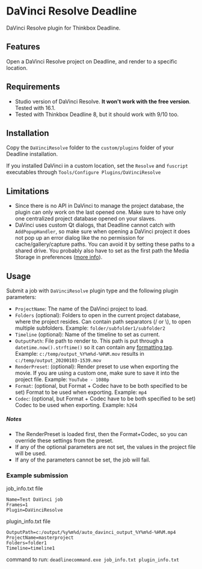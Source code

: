 # DaVinci Resolve Deadline
DaVinci Resolve plugin for Thinkbox Deadline.

## Features
Open a DaVinci Resolve project on Deadline, and render to a specific location.

## Requirements
* Studio version of DaVinci Resolve. **It won't work with the free version**. Tested with 16.1.
* Tested with Thinkbox Deadline 8, but it should work with 9/10 too.

## Installation
Copy the `DaVinciResolve` folder to the `custom/plugins` folder of your Deadline installation.

If you installed DaVinci in a custom location, set the `Resolve` and `fuscript` executables through `Tools/Configure Plugins/DaVinciResolve` 

## Limitations
* Since there is no API in DaVinci to manage the project database, the plugin can only work on the last opened one. 
Make sure to have only one centralized project database opened on your slaves.
* DaVinci uses custom Qt dialogs, that Deadline cannot catch with `AddPopupHandler`, so make sure when opening a DaVinci project
it does not pop up an error dialog like the no permission for cache/gallery/capture paths.
You can avoid it by setting these paths to a shared drive. You probably also have to set as the first path the Media Storage in preferences ([more info](https://forum.blackmagicdesign.com/viewtopic.php?f=21&t=58481)). 

## Usage
Submit a job with `DaVinciResolve` plugin type and the following plugin parameters:
* `ProjectName`: The name of the DaVinci project to load. 
* `Folders` (optional): Folders to open in the current project database, where the project resides.
Can contain path separators (/ or \\), to open multiple subfolders. Example: `folder/subfolder1/subfolder2`
* `Timeline` (optional): Name of the timeline to set as current.
* `OutputPath`: File path to render to. This path is put through a `datetime.now().strftime()` so it can contain any [formatting tag](https://docs.python.org/2/library/datetime.html#strftime-and-strptime-behavior).
Example: `c:/temp/output_%Y%m%d-%H%M.mov` results in `c:/temp/output_20200103-1539.mov`
* `RenderPreset`: (optional): Render preset to use when exporting the movie. If you are using a custom one, make sure to save it into the project file. Example: `YouTube - 1080p`
* `Format`: (optional, but Format + Codec have to be both specified to be set) Format to be used when exporting. Example: `mp4`
* `Codec`: (optional, but Format + Codec have to be both specified to be set) Codec to be used when exporting. Example: `h264` 

##### Notes
* The RenderPreset is loaded first, then the Format+Codec, so you can override these settings from the preset. 
* If any of the optional parameters are not set, the values in the project file will be used.
* If any of the parameters cannot be set, the job will fail.

### Example submission
job_info.txt file
```
Name=Test DaVinci job
Frames=1
Plugin=DaVinciResolve
```
plugin_info.txt file
```
OutputPath=c:/output/%y%m%d/auto_davinci_output_%Y%m%d-%H%M.mp4
ProjectName=masterproject
Folders=folder1
Timeline=timeline1
```
command to run: `deadlinecommand.exe job_info.txt plugin_info.txt`
